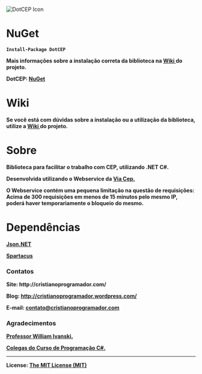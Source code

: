 
![DotCEP Icon](http://i.imgur.com/12X632a.png)
<p> </p>
<h1>NuGet </h1>

<b><code>Install-Package DotCEP</code><br >

Mais informações sobre a instalação correta da biblioteca na <a href="https://github.com/CristianoRC/DotCEP/wiki" target="_blank" >Wiki </a> do projeto. 

<b> DotCEP: <a href="https://www.nuget.org/packages/DotCEP/" target="_blank" >NuGet</a></b>

<h1>Wiki</h1>
Se você está com dúvidas sobre a instalação ou a utilização da biblioteca, utilize a  <a href="https://github.com/CristianoRC/DotCEP/wiki" target="_blank" >Wiki </a>do projeto.


<h1>Sobre</h1>
Biblioteca para facilitar o trabalho com CEP, utilizando .NET C#.

Desenvolvida utilizando o Webservice da <a href="https://viacep.com.br/" target="_blank" >Via Cep.</a>

O Webservice contém uma pequena limitação na questão de requisições: Acima de 300 requisições em menos de 15 minutos pelo mesmo IP, poderá haver temporariamente o bloqueio do mesmo.

<h1> Dependências </h1>

<a href="https://www.nuget.org/packages/Newtonsoft.Json/" target="_blank" > <b>Json.NET</b> </a>

<a href="https://www.nuget.org/packages/Spartacus/" target="_blank" > <b>Spartacus</b> </a>


<h3> Contatos </h3>
<b>Site:</b> http://cristianoprogramador.com/

<b>Blog:</b> http://cristianoprogramador.wordpress.com/

<b>E-mail:</b> contato@cristianoprogramador.com


<h3> Agradecimentos </h3>
<a href="http://williamivanski.com.br/" target="_blank" >Professor William Ivanski.</a>

<a href="https://plus.google.com/communities/102417267229322909418" target="_blank" >Colegas do Curso de Programação C#.</a>


<hr></hr> 

<b>License:</b> <a href="https://github.com/CristianoRC/SoftwareOrdemDeServico/blob/master/LICENSE.txt" target="License" >
The MIT License (MIT)</a>
